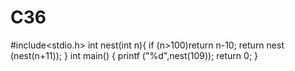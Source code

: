 # C36
#include<stdio.h>
int nest(int n){
   if (n>100)return n-10;
   return nest (nest(n+11));
 }
 int main()
 {
 printf ("%d",nest(109));
 return 0;
 }
